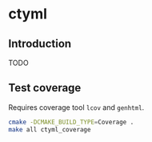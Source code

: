 # ctyml

## Introduction

TODO

## Test coverage

Requires coverage tool `lcov` and `genhtml`.

```bash
cmake -DCMAKE_BUILD_TYPE=Coverage .
make all ctyml_coverage
```

